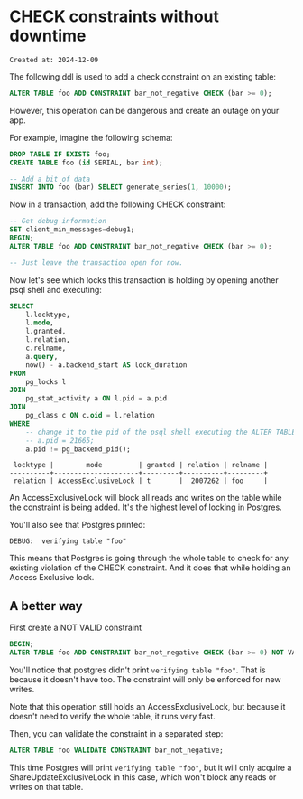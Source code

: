 # CHECK constraints without downtime

```
Created at: 2024-12-09
```

The following ddl is used to add a check constraint on an existing table:

```sql
ALTER TABLE foo ADD CONSTRAINT bar_not_negative CHECK (bar >= 0);
```

However, this operation can be dangerous and create an outage on your app.

For example, imagine the following schema:

```sql
DROP TABLE IF EXISTS foo;
CREATE TABLE foo (id SERIAL, bar int);

-- Add a bit of data
INSERT INTO foo (bar) SELECT generate_series(1, 10000);
```

Now in a transaction, add the following CHECK constraint:

```sql
-- Get debug information
SET client_min_messages=debug1;
BEGIN;
ALTER TABLE foo ADD CONSTRAINT bar_not_negative CHECK (bar >= 0);

-- Just leave the transaction open for now.
```

Now let's see which locks this transaction is holding by opening another psql
shell and executing:

```sql
SELECT
    l.locktype,
    l.mode,
    l.granted,
    l.relation,
    c.relname,
    a.query,
    now() - a.backend_start AS lock_duration
FROM
    pg_locks l
JOIN
    pg_stat_activity a ON l.pid = a.pid
JOIN
    pg_class c ON c.oid = l.relation
WHERE
    -- change it to the pid of the psql shell executing the ALTER TABLE.
    -- a.pid = 21665;
    a.pid != pg_backend_pid();
```

```
 locktype |        mode         | granted | relation | relname |
----------+---------------------+---------+----------+---------+
 relation | AccessExclusiveLock | t       |  2007262 | foo     |
 ```

An AccessExclusiveLock will block all reads and writes on the table while the
constraint is being added. It's the highest level of locking in Postgres.

You'll also see that Postgres printed:

```
DEBUG:  verifying table "foo"
```

This means that Postgres is going through the whole table to check for any
existing violation of the CHECK constraint. And it does that while holding an
Access Exclusive lock.

## A better way

First create a NOT VALID constraint

```sql
BEGIN;
ALTER TABLE foo ADD CONSTRAINT bar_not_negative CHECK (bar >= 0) NOT VALID;
```

You'll notice that postgres didn't print `verifying table "foo"`. That is
because it doesn't have too. The constraint will only be enforced for new
writes.

Note that this operation still holds an AccessExclusiveLock, but because it
doesn't need to verify the whole table, it runs very fast.

Then, you can validate the constraint in a separated step:

```sql
ALTER TABLE foo VALIDATE CONSTRAINT bar_not_negative;
```

This time Postgres will print `verifying table "foo"`, but it will only acquire
a ShareUpdateExclusiveLock in this case, which won't block any reads or writes
on that table.
